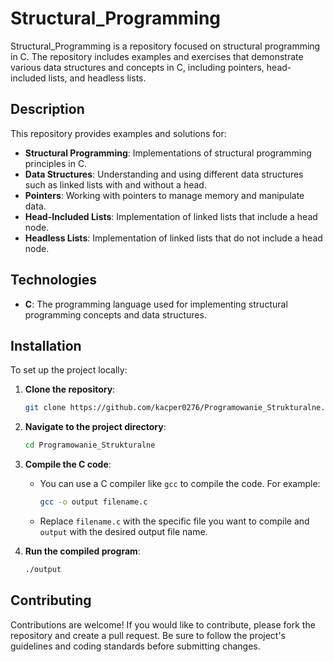# Structural_Programming

Structural_Programming is a repository focused on structural programming in C. The repository includes examples and exercises that demonstrate various data structures and concepts in C, including pointers, head-included lists, and headless lists.

## Description

This repository provides examples and solutions for:
- **Structural Programming**: Implementations of structural programming principles in C.
- **Data Structures**: Understanding and using different data structures such as linked lists with and without a head.
- **Pointers**: Working with pointers to manage memory and manipulate data.
- **Head-Included Lists**: Implementation of linked lists that include a head node.
- **Headless Lists**: Implementation of linked lists that do not include a head node.

## Technologies

- **C**: The programming language used for implementing structural programming concepts and data structures.

## Installation

To set up the project locally:

1. **Clone the repository**:
    ```bash
    git clone https://github.com/kacper0276/Programowanie_Strukturalne.git
    ```

2. **Navigate to the project directory**:
    ```bash
    cd Programowanie_Strukturalne
    ```

3. **Compile the C code**:
    - You can use a C compiler like `gcc` to compile the code. For example:
      ```bash
      gcc -o output filename.c
      ```
    - Replace `filename.c` with the specific file you want to compile and `output` with the desired output file name.

4. **Run the compiled program**:
    ```bash
    ./output
    ```

## Contributing

Contributions are welcome! If you would like to contribute, please fork the repository and create a pull request. Be sure to follow the project's guidelines and coding standards before submitting changes.
